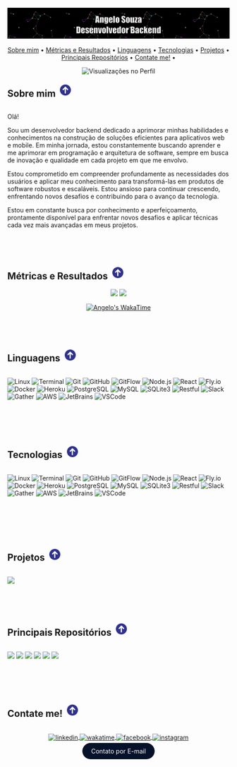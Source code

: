 <a name="top"></a>
<p align="center">
  <img src="https://github.com/AngeloSouza1/tmp/raw/main/capa.gif" alt="Descrição da imagem">
</p>

<div>
<p align="center">
 <a href="#sobre-Mim">Sobre mim</a> •
 <a href="#metricas-e-resultados">Métricas e Resultados</a> • 
 <a href="#linguagens">Linguagens</a> • 
 <a href="#tecnologias">Tecnologias</a> • 
 <a href="#projetos">Projetos</a> • 
 <a href="#principais-repositorios">Principais Repositórios</a> • 
 <a href="#contato">Contate me!</a> • 
</div>

<div align="center">
     <img src="https://komarev.com/ghpvc/?username=angelosouza1&color=yellow" alt="Visualizações no Perfil" />
</div>



<div style="display: flex; align-items: center;">
  <h2 id=sobre-mim" style="margin-right: 10px;">Sobre mim</h2>
  <a href="#top">
    <img src="https://github.com/AngeloSouza1/tmp/blob/main/seta-para-cima.png" alt="Seta para cima" width="25">
  </a>
</div>
<p>


Olá!

Sou um desenvolvedor backend dedicado a aprimorar minhas habilidades e conhecimentos na construção de soluções eficientes para aplicativos web e mobile. Em minha jornada, estou constantemente buscando aprender e me aprimorar em programação e arquitetura de software, sempre em busca de inovação e qualidade em cada projeto em que me envolvo.

Estou comprometido em compreender profundamente as necessidades dos usuários e aplicar meu conhecimento para transformá-las em produtos de software robustos e escaláveis. Estou ansioso para continuar crescendo, enfrentando novos desafios e contribuindo para o avanço da tecnologia.

Estou em constante busca por conhecimento e aperfeiçoamento, prontamente disponível para enfrentar novos desafios e aplicar técnicas cada vez mais avançadas em meus projetos.

<br>
<br>
<br>




<div style="display: flex; align-items: center;">
  <h2 id="metricas-e-resultados" style="margin-right: 10px;">Métricas e Resultados</h2>
  <a href="#top">
    <img src="https://github.com/AngeloSouza1/tmp/blob/main/seta-para-cima.png" alt="Seta para cima" width="25">
  </a>
</div>

<div style="text-align: center;">
    <div style="display: inline-block;">
        <img height="137px" src="https://github-readme-stats.vercel.app/api?username=angelosouza1&hide_title=true&hide_border=true&show_icons=true&include_all_commits=true&count_private=true&line_height=21&text_color=ffffff&icon_color=ffffff&bg_color=000000" />
        <img height="137px" src="https://github-readme-stats.vercel.app/api/top-langs/?username=angelosouza1&hide=html&hide_title=true&hide_border=true&layout=compact&langs_count=6&exclude_repo=comp426,Redventures-Movie-Quotes&text_color=ffffff&icon_color=fff&bg_color=000000" />
    </div>
</div>

<p align="center">
    <a href="https://wakatime.com/@AAFS1981">
        <img src="https://github-readme-stats.vercel.app/api/wakatime?username=AAFS1981&layout=compact&bg_color=000000&text_color=ffffff&title_color=ffffff" alt="Angelo's WakaTime">
    </a>
</p>

<br>
<br>
<br>






<div style="display: flex; align-items: center;">
  <h2 id="linguagens" style="margin-right: 10px;">Linguagens</h2>
  <a href="#top">
    <img src="https://github.com/AngeloSouza1/tmp/blob/main/seta-para-cima.png" alt="Seta para cima" width="25">
  </a>
</div>
<p>
  
![Linux](https://img.shields.io/badge/-Linux-1976d2?&logo=Linux&logoColor=FCC624)
![Terminal](https://img.shields.io/badge/-Terminal-388e3c?&logo=Linux&logoColor=white)
![Git](https://img.shields.io/badge/-Git-8e24aa?&logo=Git&logoColor=white)
![GitHub](https://img.shields.io/badge/-GitHub-616161?&logo=GitHub&logoColor=white)
![GitFlow](https://img.shields.io/badge/-GitFlow-8e24aa?&logo=Git&logoColor=white)
![Node.js](https://img.shields.io/badge/-Node.js-388e3c?&logo=node.js&logoColor=white)
![React](https://img.shields.io/badge/-React-1976d2?&logo=React&logoColor=white)
![Fly.io](https://img.shields.io/badge/-Fly.io-f57c00?&logo=Fly.io&logoColor=F90)
![Docker](https://img.shields.io/badge/-Docker-039be5?&logo=Docker&logoColor=white)
![Heroku](https://img.shields.io/badge/-Heroku-512da8?&logo=Heroku&logoColor=white)
![PostgreSQL](https://img.shields.io/badge/-PostgreSQL-009688?&logo=PostgreSQL&logoColor=white)
![MySQL](https://img.shields.io/badge/-MySQL-3949ab?&logo=MySQL&logoColor=white)
![SQLite3](https://img.shields.io/badge/-SQLite3-1a237e?&logo=SQLite&logoColor=white)
![Restful](https://img.shields.io/badge/-Restful-616161?&logo=restful&logoColor=white)
![Slack](https://img.shields.io/badge/-Slack-4a148c?&logo=Slack&logoColor=white)
![Gather](https://img.shields.io/badge/-Gather-007acc?&logo=Gather&logoColor=white)
![AWS](https://img.shields.io/badge/-AWS-37474f?&logo=Amazon-AWS&logoColor=white)
![JetBrains](https://img.shields.io/badge/-JetBrains-212121?&logo=JetBrains&logoColor=white)
![VSCode](https://img.shields.io/badge/-VSCode-0288d1?&logo=Visual-Studio-Code&logoColor=white) 

<br>
<br>
<br>
<br>








<div style="display: flex; align-items: center;">
  <h2 id="tecnologias" style="margin-right: 10px;">Tecnologias</h2>
  <a href="#top">
    <img src="https://github.com/AngeloSouza1/tmp/blob/main/seta-para-cima.png" alt="Seta para cima" width="25">
  </a>
</div>
<p>
  
![Linux](https://img.shields.io/badge/-Linux-1976d2?&logo=Linux&logoColor=1976d2)
![Terminal](https://img.shields.io/badge/-Terminal-388e3c?&logo=Linux&logoColor=388e3c)
![Git](https://img.shields.io/badge/-Git-8e24aa?&logo=Git&logoColor=8e24aa)
![GitHub](https://img.shields.io/badge/-GitHub-616161?&logo=GitHub&logoColor=616161)
![GitFlow](https://img.shields.io/badge/-GitFlow-8e24aa?&logo=Git&logoColor=8e24aa)
![Node.js](https://img.shields.io/badge/-Node.js-388e3c?&logo=node.js&logoColor=388e3c)
![React](https://img.shields.io/badge/-React-1976d2?&logo=React&logoColor=1976d2)
![Fly.io](https://img.shields.io/badge/-Fly.io-f57c00?&logo=Fly.io&logoColor=f57c00)
![Docker](https://img.shields.io/badge/-Docker-039be5?&logo=Docker&logoColor=039be5)
![Heroku](https://img.shields.io/badge/-Heroku-512da8?&logo=Heroku&logoColor=512da8)
![PostgreSQL](https://img.shields.io/badge/-PostgreSQL-009688?&logo=PostgreSQL&logoColor=009688)
![MySQL](https://img.shields.io/badge/-MySQL-3949ab?&logo=MySQL&logoColor=3949ab)
![SQLite3](https://img.shields.io/badge/-SQLite3-1a237e?&logo=SQLite&logoColor=1a237e)
![Restful](https://img.shields.io/badge/-Restful-616161?&logo=restful&logoColor=616161)
![Slack](https://img.shields.io/badge/-Slack-4a148c?&logo=Slack&logoColor=4a148c)
![Gather](https://img.shields.io/badge/-Gather-007acc?&logo=Gather&logoColor=007acc)
![AWS](https://img.shields.io/badge/-AWS-37474f?&logo=Amazon-AWS&logoColor=37474f)
![JetBrains](https://img.shields.io/badge/-JetBrains-212121?&logo=JetBrains&logoColor=212121)
![VSCode](https://img.shields.io/badge/-VSCode-0288d1?&logo=Visual-Studio-Code&logoColor=0288d1)</p>
<br>
<br>
<br>
<br>







<div style="display: flex; align-items: center;">
  <h2 id="projetos" style="margin-right: 10px;">Projetos</h2>
  <a href="#top">
    <img src="https://github.com/AngeloSouza1/tmp/blob/main/seta-para-cima.png" alt="Seta para cima" width="25">
  </a>
</div>
<p>
  
[![](https://img.shields.io/badge/-🎟️%20Ticket%20Event-1976d2)](https://github.com/desenvolvendo-me/ticket-event)

<br>
<br>
<br>







<div style="display: flex; align-items: center;">
  <h2 id="principais-repositorios" style="margin-right: 10px;">Principais Repositórios</h2>
  <a href="#top">
    <img src="https://github.com/AngeloSouza1/tmp/blob/main/seta-para-cima.png" alt="Seta para cima" width="25">
  </a>
</div>
<p>

[![](https://img.shields.io/badge/-🩸%20Mentorship%20Project-C62828)](https://github.com/AngeloSouza1/Mentorship_Project)
[![](https://img.shields.io/badge/-🌊%20TT%201-1976d2)](https://github.com/AngeloSouza1/TT1)
[![](https://img.shields.io/badge/-🗂%20TT%202-388e3c)](https://github.com/AngeloSouza1/TT2)
[![](https://img.shields.io/badge/-💉%20TT%203-8e24aa)](https://github.com/AngeloSouza1/TT3)
[![](https://img.shields.io/badge/-🛡%20TT%204-616161)](https://github.com/AngeloSouza1/TT4)
[![](https://img.shields.io/badge/-🌐%20TT%205-f57c00)](https://github.com/AngeloSouza1/TT5)</p>
<br>
<br>
<br>



<div style="display: flex; align-items: center;">
  <h2 id="contato" style="margin-right: 10px;">Contate me!</h2>
  <a href="#top">
    <img src="https://github.com/AngeloSouza1/tmp/blob/main/seta-para-cima.png" alt="Seta para cima" width="25">
  </a>
</div>

<p align="center" >
</a>
<a href="https://www.linkedin.com/in/angeloafsouza" target="_blank">
  <img align="center" src="https://img.shields.io/badge/-angelosouza-05122A?style=flat&logo=linkedin" alt="linkedin"/> 
</a>
<a href="https://wakatime.com/@AAFS1981" target="_blank">
  <img align="center" src="https://img.shields.io/badge/-angelosouza-05122A?style=flat&logo=wakatime" alt="wakatime"/>
</a>
<a href="https://www.facebook.com/angelo.souza.3950/" target="_blank">
  <img align="center" src="https://img.shields.io/badge/-angelosouza-05122A?style=flat&logo=facebook" alt="facebook"/>
<a href="https://www.instagram.com/angeloafdesouza/" target="_blank">
 <img align="center" src="https://img.shields.io/badge/-angelosouza-05122A?style=flat&logo=instagram" alt="instagram"/>
</a></p>

<p align="center">
  <a href="mailto:angeloafdesouza@gmail.com" style="background-color: #05122A; color: white; padding: 10px 20px; border-radius: 20px; text-decoration: none;">Contato por E-mail</a>
</p>








